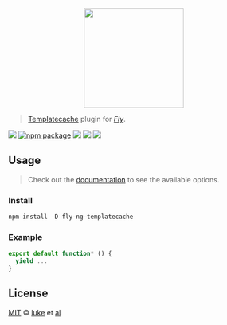 <div align="center">
  <a href="http://github.com/flyjs/fly">
    <img width=200px  src="https://cloud.githubusercontent.com/assets/8317250/8733685/0be81080-2c40-11e5-98d2-c634f076ccd7.png">
  </a>
</div>

> [Templatecache](https://github.com/lukeed/fly-ng-templatecache) plugin for _[Fly][fly]_.

[![][fly-badge]][fly]
[![npm package][npm-ver-link]][releases]
[![][dl-badge]][npm-pkg-link]
[![][travis-badge]][travis-link]
[![][mit-badge]][mit]

## Usage
> Check out the [documentation](PLUGIN_DOCUMENTATION) to see the available options.

### Install

```a
npm install -D fly-ng-templatecache
```

### Example

```js
export default function* () {
  yield ...
}
```

## License

[MIT][mit] © [luke][author] et [al][contributors]


[mit]:          http://opensource.org/licenses/MIT
[author]:       https://lukeed.com
[contributors]: https://github.com/lukeed/fly-ng-templatecache/graphs/contributors
[releases]:     https://github.com/lukeed/fly-ng-templatecache/releases
[fly]:          https://www.github.com/flyjs/fly
[fly-badge]:    https://img.shields.io/badge/fly-JS-05B3E1.svg?style=flat-square
[mit-badge]:    https://img.shields.io/badge/license-MIT-444444.svg?style=flat-square
[npm-pkg-link]: https://www.npmjs.org/package/fly-ng-templatecache
[npm-ver-link]: https://img.shields.io/npm/v/fly-ng-templatecache.svg?style=flat-square
[dl-badge]:     http://img.shields.io/npm/dm/fly-ng-templatecache.svg?style=flat-square
[travis-link]:  https://travis-ci.org/lukeed/fly-ng-templatecache
[travis-badge]: http://img.shields.io/travis/lukeed/fly-ng-templatecache.svg?style=flat-square
